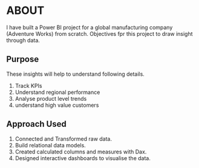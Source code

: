 # ABOUT

I have built a Power BI project for a global manufacturing company (Adventure Works) from scratch.  Objectives fpr this project to draw insight through data.

## Purpose

These insights will help to understand following details. 
1. Track KPIs
2. Understand regional performance
3. Analyse product level trends
4. understand high value customers

## Approach Used

1. Connected and Transformed raw data.
2. Build relational data models.
3. Created calculated columns and measures with Dax.
4. Designed interactive dashboards to visualise the data.



